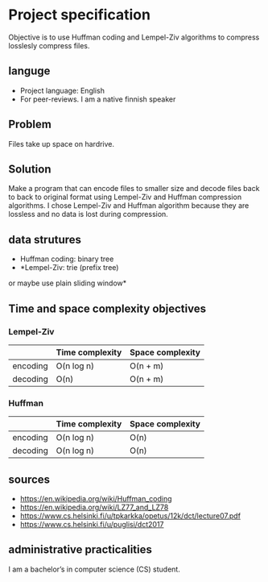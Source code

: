 # Project specification

Objective is to use Huffman coding and Lempel-Ziv algorithms to compress losslesly compress files.

## languge
- Project language: English
- For peer-reviews. I am a native finnish speaker

## Problem
Files take up space on hardrive.

## Solution
Make a program that can encode files to smaller size and decode files back to back to original format using Lempel-Ziv and Huffman compression algorithms. 
I chose Lempel-Ziv and Huffman algorithm because they are lossless and no data is lost during compression.

## data strutures

- Huffman coding: binary tree
- *Lempel-Ziv: trie (prefix tree)

or maybe use plain sliding window* 

## Time and space complexity objectives

### Lempel-Ziv
||Time complexity|Space complexity|
|---|---|---|
|encoding|O(n log n)|O(n + m)|
|decoding|O(n)| O(n + m)|

### Huffman
||Time complexity|Space complexity|
|---|---|---|
|encoding|O(n log n)|O(n)|
|decoding|O(n log n)|O(n)|


## sources

- https://en.wikipedia.org/wiki/Huffman_coding
- https://en.wikipedia.org/wiki/LZ77_and_LZ78
- https://www.cs.helsinki.fi/u/tpkarkka/opetus/12k/dct/lecture07.pdf
- https://www.cs.helsinki.fi/u/puglisi/dct2017

## administrative practicalities

I am a bachelor’s in computer science (CS) student.


